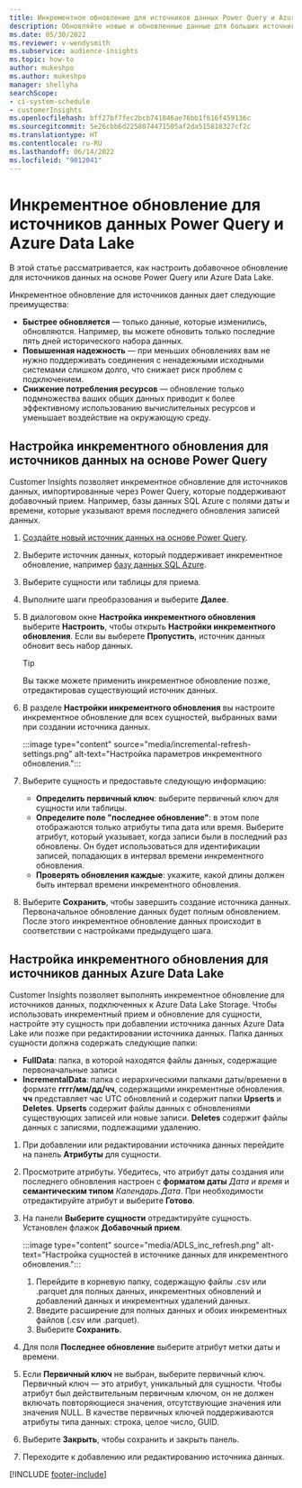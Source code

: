 ```yaml
---
title: Инкрементное обновление для источников данных Power Query и Azure Data Lake
description: Обновляйте новые и обновленные данные для больших источников данных на основе источников данных Power Query или Azure Data Lake.
ms.date: 05/30/2022
ms.reviewer: v-wendysmith
ms.subservice: audience-insights
ms.topic: how-to
author: mukeshpo
ms.author: mukeshpo
manager: shellyha
searchScope:
- ci-system-schedule
- customerInsights
ms.openlocfilehash: bff27bf7fec2bcb741846ae76bb1f616f459136c
ms.sourcegitcommit: 5e26cbb6d2258074471505af2da515818327cf2c
ms.translationtype: HT
ms.contentlocale: ru-RU
ms.lasthandoff: 06/14/2022
ms.locfileid: "9012041"
---
```

# <a name="incremental-refresh-for-power-query-and-azure-data-lake-data-sources"></a>Инкрементное обновление для источников данных Power Query и Azure Data Lake

В этой статье рассматривается, как настроить добавочное обновление для источников данных на основе Power Query или Azure Data Lake.

Инкрементное обновление для источников данных дает следующие преимущества:

- **Быстрее обновляется** — только данные, которые изменились, обновляются. Например, вы можете обновить только последние пять дней исторического набора данных.
- **Повышенная надежность** — при меньших обновлениях вам не нужно поддерживать соединения с ненадежными исходными системами слишком долго, что снижает риск проблем с подключением.
- **Снижение потребления ресурсов** — обновление только подмножества ваших общих данных приводит к более эффективному использованию вычислительных ресурсов и уменьшает воздействие на окружающую среду.

## <a name="configure-incremental-refresh-for-data-sources-based-on-power-query"></a>Настройка инкрементного обновления для источников данных на основе Power Query

Customer Insights позволяет инкрементное обновление для источников данных, импортированные через Power Query, которые поддерживают добавочный прием. Например, базы данных SQL Azure с полями даты и времени, которые указывают время последнего обновления записей данных.

1. [Создайте новый источник данных на основе Power Query](connect-power-query.md).

1. Выберите источник данных, который поддерживает инкрементное обновление, например [базу данных SQL Azure](/power-query/connectors/azuresqldatabase).

1. Выберите сущности или таблицы для приема.

1. Выполните шаги преобразования и выберите **Далее**.

1. В диалоговом окне **Настройка инкрементного обновления** выберите **Настроить**, чтобы открыть **Настройки инкрементного обновления**. Если вы выберете **Пропустить**, источник данных обновит весь набор данных.
   > [!TIP]
   > Вы также можете применить инкрементное обновление позже, отредактировав существующий источник данных.

1. В разделе **Настройки инкрементного обновления** вы настроите инкрементное обновление для всех сущностей, выбранных вами при создании источника данных.

   :::image type="content" source="media/incremental-refresh-settings.png" alt-text="Настройка параметров инкрементного обновления.":::

1. Выберите сущность и предоставьте следующую информацию:

   - **Определить первичный ключ**: выберите первичный ключ для сущности или таблицы.
   - **Определите поле "последнее обновление"**: в этом поле отображаются только атрибуты типа дата или время. Выберите атрибут, который указывает, когда записи были в последний раз обновлены. Он будет использоваться для идентификации записей, попадающих в интервал времени инкрементного обновления.
   - **Проверять обновления каждые**: укажите, какой длины должен быть интервал времени инкрементного обновления.

1. Выберите **Сохранить**, чтобы завершить создание источника данных. Первоначальное обновление данных будет полным обновлением. После этого инкрементное обновление данных происходит в соответствии с настройками предыдущего шага.

## <a name="configure-incremental-refresh-for-azure-data-lake-data-sources"></a>Настройка инкрементного обновления для источников данных Azure Data Lake

Customer Insights позволяет выполнять инкрементное обновление для источников данных, подключенных к Azure Data Lake Storage. Чтобы использовать инкрементный прием и обновление для сущности, настройте эту сущность при добавлении источника данных Azure Data Lake или позже при редактировании источника данных. Папка данных сущности должна содержать следующие папки:

- **FullData**: папка, в которой находятся файлы данных, содержащие первоначальные записи
- **IncrementalData**: папка с иерархическими папками даты/времени в формате **гггг/мм/дд/чч**, содержащими инкрементные обновления. **чч** представляет час UTC обновлений и содержит папки **Upserts** и **Deletes**. **Upserts** содержит файлы данных с обновлениями существующих записей или новые записи. **Deletes** содержит файлы данных с записями, подлежащими удалению.

1. При добавлении или редактировании источника данных перейдите на панель **Атрибуты** для сущности.

1. Просмотрите атрибуты. Убедитесь, что атрибут даты создания или последнего обновления настроен с **форматом даты** *Дата и время* и **семантическим типом** *Календарь.Дата*. При необходимости отредактируйте атрибут и выберите **Готово**.

1. На панели **Выберите сущности** отредактируйте сущность. Установлен флажок **Добавочный прием**.

   :::image type="content" source="media/ADLS_inc_refresh.png" alt-text="Настройка сущностей в источнике данных для инкрементного обновления.":::

   1. Перейдите в корневую папку, содержащую файлы .csv или .parquet для полных данных, инкрементных обновлений и добавлений данных и инкрементных удалений данных.
   1. Введите расширение для полных данных и обоих инкрементных файлов (\.csv или \.parquet).
   1. Выберите **Сохранить**.

1. Для поля **Последнее обновление** выберите атрибут метки даты и времени.

1. Если **Первичный ключ** не выбран, выберите первичный ключ. Первичный ключ — это атрибут, уникальный для сущности. Чтобы атрибут был действительным первичным ключом, он не должен включать повторяющиеся значения, отсутствующие значения или значения NULL. В качестве первичных ключей поддерживаются атрибуты типа данных: строка, целое число, GUID.

1. Выберите **Закрыть**, чтобы сохранить и закрыть панель.

1. Переходите к добавлению или редактированию источника данных.

[!INCLUDE [footer-include](includes/footer-banner.md)]
